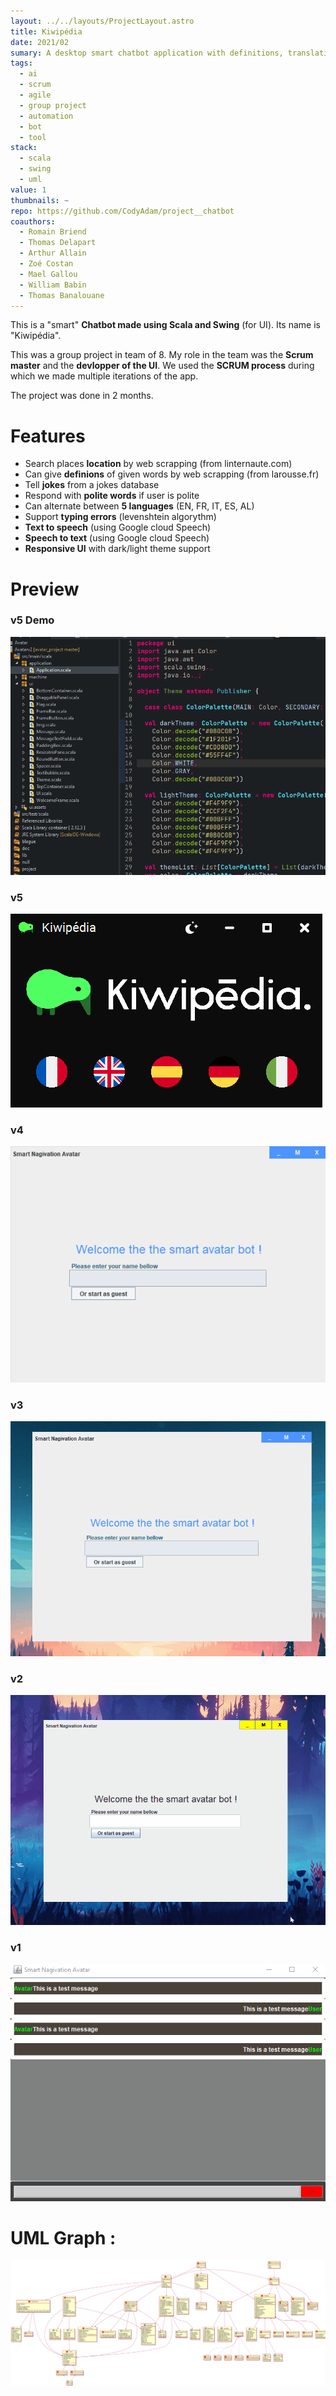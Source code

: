 ```yaml
---
layout: ../../layouts/ProjectLayout.astro
title: Kiwipédia
date: 2021/02
sumary: A desktop smart chatbot application with definitions, translations, TTS and more.
tags: 
  - ai
  - scrum
  - agile
  - group project
  - automation
  - bot
  - tool
stack:
  - scala
  - swing
  - uml
value: 1
thumbnails: ~
repo: https://github.com/CodyAdam/project__chatbot
coauthors:
  - Romain Briend
  - Thomas Delapart
  - Arthur Allain
  - Zoé Costan
  - Mael Gallou
  - William Babin
  - Thomas Banalouane
---
```



This is a "smart" **Chatbot made using Scala and Swing** (for UI). Its name is "Kiwipédia". 

This was a group project in team of 8. My role in the team was the **Scrum master** and the **devlopper of the UI**.
We used the **SCRUM process** during which we made multiple iterations of the app. 

The project was done in 2 months.

# Features

- Search places **location** by web scrapping (from linternaute.com)
- Can give **definions** of given words by web scrapping (from larousse.fr) 
- Tell **jokes** from a jokes database
- Respond with **polite words** if user is polite
- Can alternate between **5 languages** (EN, FR, IT, ES, AL)
- Support **typing errors** (levenshtein algorythm) 
- **Text to speech** (using Google cloud Speech) 
- **Speech to text** (using Google cloud Speech)
- **Responsive UI** with dark/light theme support

# Preview

### v5 Demo

![v5Final](https://github.com/CodyAdam/project__chatbot/blob/main/vFinal.gif?raw=true)

### v5

![v5](https://github.com/CodyAdam/project__chatbot/blob/main/v5.png?raw=true)

### v4

![v4](https://github.com/CodyAdam/project__chatbot/blob/main/v4.gif?raw=true)

### v3

![v3](https://github.com/CodyAdam/project__chatbot/blob/main/v3.gif?raw=true)

### v2

![v2](https://github.com/CodyAdam/project__chatbot/blob/main/v2.gif?raw=true)

### v1

![v1](https://github.com/CodyAdam/project__chatbot/blob/main/v1.gif?raw=true)

# UML Graph :

![uml](https://github.com/CodyAdam/project__chatbot/blob/main/DiagUMLFinal.png?raw=true)
